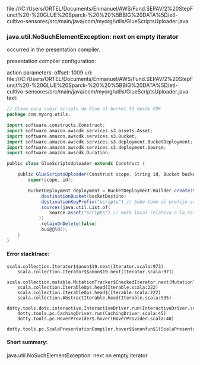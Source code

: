 file:///C:/Users/ORTEL/Documents/Enmanuel/AWS/Fund.SEPAV/2%20StepFunct%20-%20GLUE%20Sparck-%20%20%5BBIG%20DATA%5D/etl-cultivo-sensores/src/main/java/com/myorg/utils/GlueScriptsUploader.java
### java.util.NoSuchElementException: next on empty iterator

occurred in the presentation compiler.

presentation compiler configuration:


action parameters:
offset: 1009
uri: file:///C:/Users/ORTEL/Documents/Enmanuel/AWS/Fund.SEPAV/2%20StepFunct%20-%20GLUE%20Sparck-%20%20%5BBIG%20DATA%5D/etl-cultivo-sensores/src/main/java/com/myorg/utils/GlueScriptsUploader.java
text:
```scala
// Clase para subir scripts de Glue al bucket S3 desde CDK
package com.myorg.utils;

import software.constructs.Construct;
import software.amazon.awscdk.services.s3.assets.Asset;
import software.amazon.awscdk.services.s3.Bucket;
import software.amazon.awscdk.services.s3.deployment.BucketDeployment;
import software.amazon.awscdk.services.s3.deployment.Source;
import software.amazon.awscdk.Duration;

public class GlueScriptsUploader extends Construct {

    public GlueScriptsUploader(Construct scope, String id, Bucket bucketDestino) {
        super(scope, id);

        BucketDeployment deployment = BucketDeployment.Builder.create(this, "GlueScriptsDeployment")
            .destinationBucket(bucketDestino)
            .destinationKeyPrefix("scripts") // Sube todo al prefijo scripts/
            .sources(java.util.List.of(
                Source.asset("scripts") // Ruta local relativa a la raíz del proyecto CDK
            ))
            .retainOnDelete(false)
            .bui@@ld();
    }
}

```



#### Error stacktrace:

```
scala.collection.Iterator$$anon$19.next(Iterator.scala:973)
	scala.collection.Iterator$$anon$19.next(Iterator.scala:971)
	scala.collection.mutable.MutationTracker$CheckedIterator.next(MutationTracker.scala:76)
	scala.collection.IterableOps.head(Iterable.scala:222)
	scala.collection.IterableOps.head$(Iterable.scala:222)
	scala.collection.AbstractIterable.head(Iterable.scala:935)
	dotty.tools.dotc.interactive.InteractiveDriver.run(InteractiveDriver.scala:164)
	dotty.tools.pc.CachingDriver.run(CachingDriver.scala:45)
	dotty.tools.pc.HoverProvider$.hover(HoverProvider.scala:40)
	dotty.tools.pc.ScalaPresentationCompiler.hover$$anonfun$1(ScalaPresentationCompiler.scala:389)
```
#### Short summary: 

java.util.NoSuchElementException: next on empty iterator